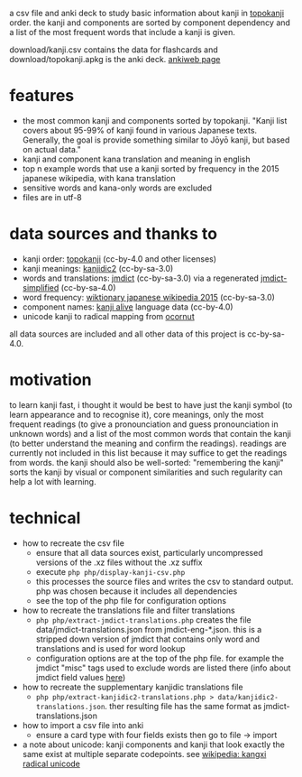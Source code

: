 a csv file and anki deck to study basic information about kanji in [topokanji](https://github.com/scriptin/topokanji) order.
the kanji and components are sorted by component dependency and a list of the most frequent words that include a kanji is given.

download/kanji.csv contains the data for flashcards and download/topokanji.apkg is the anki deck. [ankiweb page](https://ankiweb.net/shared/info/211883411)

# features
* the most common kanji and components sorted by topokanji. "Kanji list covers about 95-99% of kanji found in various Japanese texts. Generally, the goal is provide something similar to Jōyō kanji, but based on actual data."
* kanji and component kana translation and meaning in english
* top n example words that use a kanji sorted by frequency in the 2015 japanese wikipedia, with kana translation
* sensitive words and kana-only words are excluded
* files are in utf-8

# data sources and thanks to
* kanji order: [topokanji](https://github.com/scriptin/topokanji) (cc-by-4.0 and other licenses)
* kanji meanings: [kanjidic2](http://www.edrdg.org/wiki/index.php/KANJIDIC_Project) (cc-by-sa-3.0)
* words and translations: [jmdict](http://www.edrdg.org/jmdict/j_jmdict.html) (cc-by-sa-3.0) via a regenerated [jmdict-simplified](https://github.com/scriptin/jmdict-simplified) (cc-by-sa-4.0)
* word frequency: [wiktionary japanese wikipedia 2015](https://en.wiktionary.org/wiki/Wiktionary:Frequency_lists/Japanese2015_10000) (cc-by-sa-3.0)
* component names: [kanji alive](https://github.com/kanjialive/kanji-data-media) language data (cc-by-4.0)
* unicode kanji to radical mapping from [ocornut](https://gist.github.com/ocornut/18844be7446b63d936e4fab8fb5e6e01)

all data sources are included and all other data of this project is cc-by-sa-4.0.

# motivation
to learn kanji fast, i thought it would be best to have just the kanji symbol (to learn appearance and to recognise it), core meanings, only the most frequent readings (to give a pronounciation and guess pronounciation in unknown words) and a list of the most common words that contain the kanji (to better understand the meaning and confirm the readings). readings are currently not included in this list because it may suffice to get the readings from words.
the kanji should also be well-sorted: "remembering the kanji" sorts the kanji by visual or component similarities and such regularity can help a lot with learning.

# technical
* how to recreate the csv file
  * ensure that all data sources exist, particularly uncompressed versions of the .xz files without the .xz suffix
  * execute `php php/display-kanji-csv.php`
  * this processes the source files and writes the csv to standard output. php was chosen because it includes all dependencies
  * see the top of the php file for configuration options
* how to recreate the translations file and filter translations
  * `php php/extract-jmdict-translations.php` creates the file data/jmdict-translations.json from jmdict-eng-*.json. this is a stripped down version of jmdict that contains only word and translations and is used for word lookup
  * configuration options are at the top of the php file. for example the jmdict "misc" tags used to exclude words are listed there (info about jmdict field values [here](http://www.edrdg.org/jmdictdb/cgi-bin/edhelp.py?svc=jmdict&sid=))
* how to recreate the supplementary kanjidic translations file
  * `php php/extract-kanjidic2-translations.php > data/kanjidic2-translations.json`. ther resulting file has the same format as jmdict-translations.json
* how to import a csv file into anki
  * ensure a card type with four fields exists then go to file -> import
* a note about unicode: kanji components and kanji that look exactly the same exist at multiple separate codepoints. see [wikipedia: kangxi radical unicode](https://en.wikipedia.org/wiki/Kangxi_radical#Unicode)

